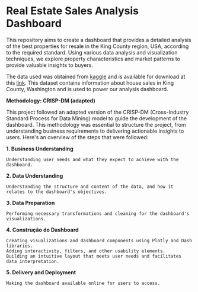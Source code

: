 # Real Estate Sales Analysis Dashboard

This repository aims to create a dashboard that provides a detailed analysis of the best properties for resale in the King County region, USA, according to the required standard. Using various data analysis and visualization techniques, we explore property characteristics and market patterns to provide valuable insights to buyers.

The data used was obtained from [kaggle](https://www.kaggle.com) and is available for download at this [link](https://www.kaggle.com/harlfoxem/housesalesprediction). This dataset contains information about house sales in King County, Washington and is used to power our analysis dashboard.

**Methodology: CRISP-DM (adapted)**

This project followed an adapted version of the CRISP-DM (Cross-Industry Standard Process for Data Mining) model to guide the development of the dashboard. This methodology was essential to structure the project, from understanding business requirements to delivering actionable insights to users. Here's an overview of the steps that were followed:

**1. Business Understanding**

    Understanding user needs and what they expect to achieve with the dashboard.

**2. Data Understanding**

    Understanding the structure and content of the data, and how it relates to the dashboard's objectives.

**3. Data Preparation**

    Performing necessary transformations and cleaning for the dashboard's visualizations.

**4. Construção do Dashboard**

    Creating visualizations and dashboard components using Plotly and Dash libraries.
    Adding interactivity, filters, and other usability elements.
    Building an intuitive layout that meets user needs and facilitates data interpretation.

**5. Delivery and Deployment**

    Making the dashboard available online for users to access.
